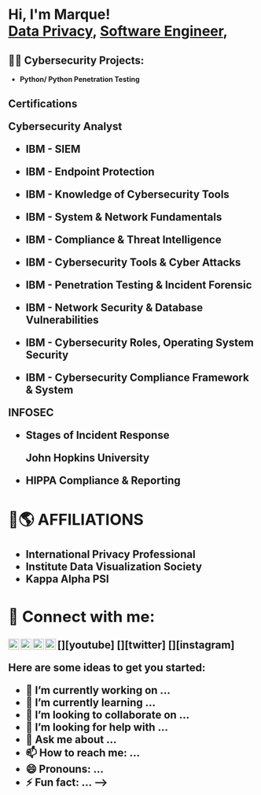 <h1>Hi, I'm Marque! <br/><a href="https://github.com/nemsis310">Data Privacy</a>, <a href="https://www.linkedin.com/in/marque-walker-99685333/">Software Engineer</a>, 

<h2>👨‍💻 Cybersecurity Projects:</h2>

- <b>Python/ Python Penetration Testing </b>
  
  
  

<h2> Certifications

  
Cybersecurity Analyst
  
  
- <b>IBM - SIEM
  
- <b>IBM - Endpoint Protection
  
- <b>IBM - Knowledge of Cybersecurity Tools
  
- <b>IBM - System & Network Fundamentals
  
- <b>IBM - Compliance & Threat Intelligence
  
- <b>IBM - Cybersecurity Tools & Cyber Attacks
  
- <b>IBM - Penetration Testing & Incident Forensic
  
- <b>IBM - Network Security & Database Vulnerabilities
  
- <b>IBM - Cybersecurity Roles, Operating System Security
  
- <b>IBM - Cybersecurity Compliance Framework & System
  
  
  
INFOSEC
  
  
- <b>Stages of Incident Response
  
  

  
  John Hopkins University
  
- <b>HIPPA Compliance & Reporting
  

  

  

  


  
  
  
<h2> 🚀🌎 AFFILIATIONS </h2>

- International Privacy Professional
- Institute Data Visualization Society
- Kappa Alpha PSI


<h2> 🤳 Connect with me:</h2>

[<img align="left" alt="JoshMadakor | YouTube" width="22px" src="https://cdn.jsdelivr.net/npm/simple-icons@v3/icons/youtube.svg" />][youtube]
[<img align="left" alt="JoshMadakor | Twitter" width="22px" src="https://cdn.jsdelivr.net/npm/simple-icons@v3/icons/twitter.svg" />][twitter]
[<img align="left" alt="JoshMadakor | LinkedIn" width="22px" src="https://cdn.jsdelivr.net/npm/simple-icons@v3/icons/linkedin.svg" />][linkedin]
[<img align="left" alt="JoshMadakor | Instagram" width="22px" src="https://cdn.jsdelivr.net/npm/simple-icons@v3/icons/instagram.svg" />][instagram]


Here are some ideas to get you started:

- 🔭 I’m currently working on ...
- 🌱 I’m currently learning ...
- 👯 I’m looking to collaborate on ...
- 🤔 I’m looking for help with ...
- 💬 Ask me about ...
- 📫 How to reach me: ...
- 😄 Pronouns: ...
- ⚡ Fun fact: ...
-->


[linkedin]: https://www.linkedin.com/in/marque-walker-99685333

<!--
**nemsis310/nemsis310** is a ✨ _special_ ✨ repository because its `README.md` (this file) appears on your GitHub profile.

Here are some ideas to get you started:


